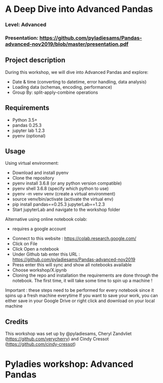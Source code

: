 
# A Deep Dive into Advanced Pandas
### Level: Advanced

### Presentation: https://github.com/pyladiesams/Pandas-advanced-nov2019/blob/master/presentation.pdf

## Project description
During this workshop, we will dive into Advanced Pandas and explore:
- Date & time (converting to datetime, error handling, data analysis)
- Loading data (schemas, encoding, performance)
- Group By: split-apply-combine operations

## Requirements
* Python 3.5+
* pandas 0.25.3
* jupyter lab 1.2.3
* pyenv (optional)

## Usage

Using virtual environment:
* Download and install pyenv
* Clone the repository
* pyenv install 3.6.8 (or any python version compatible)
* pyenv shell 3.6.8 (specify which python to use)
* pyenv -m venv venv (create a virtual environment)
* source venv/bin/activate (activate the virtual env)
* pip install pandas==0.25.3 jupyterLab==1.2.3
* Start jupyterLab and navigate to the workshop folder

Alternative using online notebook colab:
- requires a google account
* Connect to this website : https://colab.research.google.com/
* Click on File
* Click Open a notebook
* Under Github tab enter this URL : https://github.com/pyladiesams/Pandas-advanced-nov2019
* Press enter this will sync and show all notebooks available
* Choose workshop/X.ipynb
* Cloning the repo and installation the requirements are done through the notebook. The first time, it will take some time to spin up a machine !

Important : these steps need to be performed for every notebook since it spins up a fresh machine everytime
If you want to save your work, you can either save in your Google Drive or right click and download on your local machine

## Credits
This workshop was set up by @pyladiesams, Cheryl Zandvliet (https://github.com/verycherry) and Cindy Cressot (https://github.com/cindy-cressot)


# Pyladies workshop: Advanced Pandas
